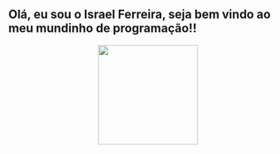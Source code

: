## Olá, eu sou o Israel Ferreira, seja bem vindo ao meu mundinho de programação!! ##
<div align="center">
  <a href="https://github.com/israferreira">
  <img height="180em" src="https://github-readme-stats.vercel.app/api?username=israferreira&show_icons=true&theme=&include_all_commits=true&count_private=true"/>
<!---  <img height="180em" src="https://github-readme-stats.vercel.app/api/top-langs/?username=israferreira&layout=compact&langs_count=7&theme="/>--->
</div>

<!---
IsraFerreira/IsraFerreira is a ✨ special ✨ repository because its `README.md` (this file) appears on your GitHub profile.
You can click the Preview link to take a look at your changes.
--->
